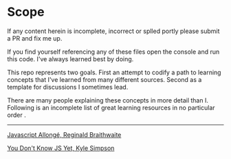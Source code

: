 # Scope

If any content herein is incomplete, incorrect or splled portly please submit a PR and fix me up.

If you find yourself referencing any of these files open the console and run this code. I've always learned best by doing.

This repo represents two goals. First an attempt to codify a path to learning concepts that I've learned from many different sources. Second as a template for discussions I sometimes lead.

There are many people explaining these concepts in more detail than I. Following is an incomplete list of great learning resources in no particular order .

---

[Javascript Allongé, Reginald Braithwaite](https://www.amazon.com/Javascript-Allong%C3%A9-Reginald-Braithwaite-ebook/dp/B00FLKRCVO/ref=sr_1_1?crid=2HEX54C14F8EV&dchild=1&keywords=javascript+allonge&qid=1600399987&sprefix=Javasc%2Caps%2C204&sr=8-1)

[You Don't Know JS Yet, Kyle Simpson](https://github.com/getify/You-Dont-Know-JS)
